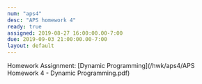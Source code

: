 ```yaml
---
num: "aps4"
desc: "APS homework 4"
ready: true
assigned: 2019-08-27 16:00:00.00-7:00
due: 2019-09-03 21:00:00.00-7:00
layout: default
---
```


Homework Assignment: [Dynamic Programming](/hwk/aps4/APS Homework 4 - Dynamic Programming.pdf)

